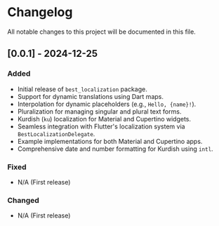 # Changelog

All notable changes to this project will be documented in this file.

## [0.0.1] - 2024-12-25
### Added
- Initial release of `best_localization` package.
- Support for dynamic translations using Dart maps.
- Interpolation for dynamic placeholders (e.g., `Hello, {name}!`).
- Pluralization for managing singular and plural text forms.
- Kurdish (`ku`) localization for Material and Cupertino widgets.
- Seamless integration with Flutter's localization system via `BestLocalizationDelegate`.
- Example implementations for both Material and Cupertino apps.
- Comprehensive date and number formatting for Kurdish using `intl`.

### Fixed
- N/A (First release)

### Changed
- N/A (First release)
